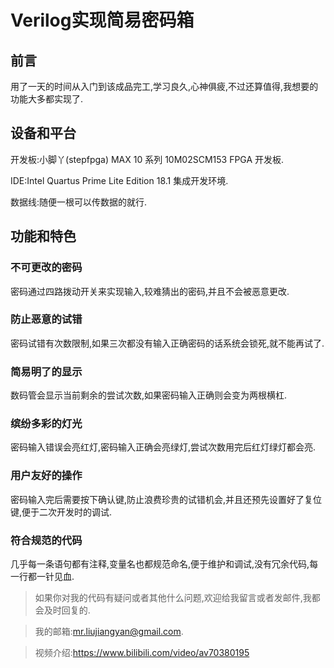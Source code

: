 # Verilog实现简易密码箱
## 前言
用了一天的时间从入门到该成品完工,学习良久,心神俱疲,不过还算值得,我想要的功能大多都实现了.
## 设备和平台
开发板:小脚丫(stepfpga) MAX 10 系列 10M02SCM153 FPGA 开发板.

IDE:Intel Quartus Prime Lite Edition 18.1 集成开发环境.

数据线:随便一根可以传数据的就行.
## 功能和特色
### 不可更改的密码
密码通过四路拨动开关来实现输入,较难猜出的密码,并且不会被恶意更改.
### 防止恶意的试错
密码试错有次数限制,如果三次都没有输入正确密码的话系统会锁死,就不能再试了.
### 简易明了的显示
数码管会显示当前剩余的尝试次数,如果密码输入正确则会变为两根横杠.
### 缤纷多彩的灯光
密码输入错误会亮红灯,密码输入正确会亮绿灯,尝试次数用完后红灯绿灯都会亮.
### 用户友好的操作
密码输入完后需要按下确认键,防止浪费珍贵的试错机会,并且还预先设置好了复位键,便于二次开发时的调试.
### 符合规范的代码
几乎每一条语句都有注释,变量名也都规范命名,便于维护和调试,没有冗余代码,每一行都一针见血.

>如果你对我的代码有疑问或者其他什么问题,欢迎给我留言或者发邮件,我都会及时回复的.

>我的邮箱:mr.liujiangyan@gmail.com.

>视频介绍:https://www.bilibili.com/video/av70380195
